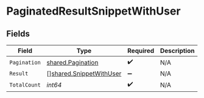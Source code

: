 # PaginatedResultSnippetWithUser


## Fields

| Field                                                              | Type                                                               | Required                                                           | Description                                                        |
| ------------------------------------------------------------------ | ------------------------------------------------------------------ | ------------------------------------------------------------------ | ------------------------------------------------------------------ |
| `Pagination`                                                       | [shared.Pagination](../../models/shared/pagination.md)             | :heavy_check_mark:                                                 | N/A                                                                |
| `Result`                                                           | [][shared.SnippetWithUser](../../models/shared/snippetwithuser.md) | :heavy_minus_sign:                                                 | N/A                                                                |
| `TotalCount`                                                       | *int64*                                                            | :heavy_check_mark:                                                 | N/A                                                                |